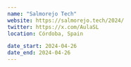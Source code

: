 ```yaml
---
name: "Salmorejo Tech"
website: https://salmorejo.tech/2024/
twitter: https://x.com/AulaSL
location: Córdoba, Spain

date_start: 2024-04-26
date_end: 2024-04-26
---
```

